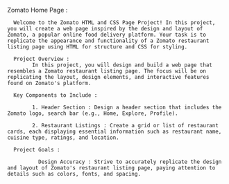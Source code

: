 Zomato Home Page :

      Welcome to the Zomato HTML and CSS Page Project! In this project, you will create a web page inspired by the design and layout of Zomato, a popular online food delivery platform. Your task is to replicate the appearance and functionality of a Zomato restaurant listing page using HTML for structure and CSS for styling.

      Project Overview :
            In this project, you will design and build a web page that resembles a Zomato restaurant listing page. The focus will be on replicating the layout, design elements, and interactive features found on Zomato's platform.

      Key Components to Include :

            1. Header Section : Design a header section that includes the Zomato logo, search bar (e.g., Home, Explore, Profile).
            
            2. Restaurant Listings : Create a grid or list of restaurant cards, each displaying essential information such as restaurant name, cuisine type, ratings, and location.

      Project Goals :

              Design Accuracy : Strive to accurately replicate the design and layout of Zomato's restaurant listing page, paying attention to details such as colors, fonts, and spacing.
